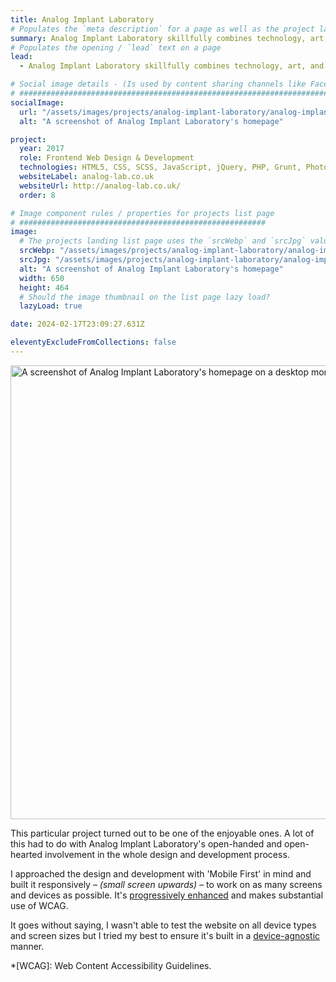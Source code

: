 ```yaml
---
title: Analog Implant Laboratory
# Populates the `meta description` for a page as well as the project landing page project-specific summary
summary: Analog Implant Laboratory skillfully combines technology, art, and nature in their work.
# Populates the opening / `lead` text on a page
lead:
  - Analog Implant Laboratory skillfully combines technology, art, and nature in their work.

# Social image details - (Is used by content sharing channels like Facebook, Twitter, WhatsApp, LinkedIn, RSS readers etc.)
# ##########################################################################################################################
socialImage:
  url: "/assets/images/projects/analog-implant-laboratory/analog-implant-laboratory_01--thumbnail.jpg"
  alt: "A screenshot of Analog Implant Laboratory's homepage"

project:
  year: 2017
  role: Frontend Web Design & Development
  technologies: HTML5, CSS, SCSS, JavaScript, jQuery, PHP, Grunt, Photoshop, Bitbucket
  websiteLabel: analog-lab.co.uk
  websiteUrl: http://analog-lab.co.uk/
  order: 8

# Image component rules / properties for projects list page
# #######################################################
image:
  # The projects landing list page uses the `srcWebp` and `srcJpg` values
  srcWebp: "/assets/images/projects/analog-implant-laboratory/analog-implant-laboratory_01--thumbnail.webp"
  srcJpg: "/assets/images/projects/analog-implant-laboratory/analog-implant-laboratory_01--thumbnail.jpg"
  alt: "A screenshot of Analog Implant Laboratory's homepage"
  width: 650
  height: 464
  # Should the image thumbnail on the list page lazy load?
  lazyLoad: true

date: 2024-02-17T23:09:27.631Z

eleventyExcludeFromCollections: false
---
```


<picture>
  <source srcset="/assets/images/projects/analog-implant-laboratory/analog-implant-laboratory--lg-screen_01.webp" type="image/webp" media="(min-width: 768px)">
  <img src="/assets/images/projects/analog-implant-laboratory/analog-implant-laboratory--sml-screen_01.webp" width="1068" height="726" alt="A screenshot of Analog Implant Laboratory's homepage on a desktop monitor." loading="lazy" decoding="async">
</picture>

This particular project turned out to be one of the enjoyable ones. A lot of this had to do with Analog Implant Laboratory's open-handed and open-hearted involvement in the whole design and development process.

I approached the design and development with 'Mobile First' in mind and built it responsively &ndash; *(small screen upwards)* &ndash; to work on as many screens and devices as possible. It's [progressively enhanced](https://www.gov.uk/service-manual/technology/using-progressive-enhancement) and makes substantial use of WCAG.

It goes without saying, I wasn't able to test the website on all device types and screen sizes but I tried my best to ensure it's built in a [device-agnostic](http://trentwalton.com/2014/03/10/device-agnostic/) manner.

*[WCAG]: Web Content Accessibility Guidelines.
